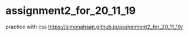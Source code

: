 # assignment2_for_20_11_19
practice with css
 https://simonahsan.github.io/assignment2_for_20_11_19/
